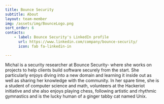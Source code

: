 ```yaml
---
title: Bounce Security
subtitle: About
layout: team-member
img: /assets/img/BounceLogo.png
sort_order: 6
contacts:
    - label: Bounce Security's LinkedIn profile
      url: https://www.linkedin.com/company/bounce-security/
      icon: fab fa-linkedin-in

---
```


Michal is a security researcher at Bounce Security- where she works on projects to help clients build software securely from the start. She particularly enjoys diving into a new domain and learning it inside out as well as sharing her knowledge with the community. In her spare time, she is a student of computer science and math, volunteers at the Hackeriot initiative and she also enjoys playing chess, following artistic and rhythmic gymnastics and is the lucky human of a ginger tabby cat named Unix.